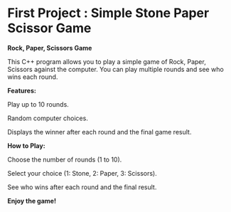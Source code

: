 # First Project : Simple Stone Paper Scissor Game

**Rock, Paper, Scissors Game**

This C++ program allows you to play a simple game of Rock, Paper, Scissors against the computer. You can play multiple rounds and see who wins each round.


**Features:**

Play up to 10 rounds.

Random computer choices.

Displays the winner after each round and the final game result.


**How to Play:**

Choose the number of rounds (1 to 10).

Select your choice (1: Stone, 2: Paper, 3: Scissors).

See who wins after each round and the final result.

**Enjoy the game!**
